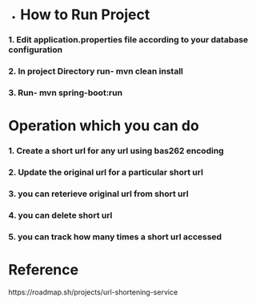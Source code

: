 - <h1>How to Run Project</h1>
<h3>1. Edit application.properties file according to your database configuration</h3>
<h3>2. In project Directory run-  mvn clean install</h3>
<h3>3. Run- mvn spring-boot:run</h3>

<h1>Operation which you can do</h1>
<h3>1. Create a short url for any url using bas262 encoding</h3>
<h3>2. Update the original url for a particular short url</h3>
<h3>3. you can reterieve original url from short url</h3>
<h3>4. you can delete short url</h3>
<h3>5. you can track how many times a short url accessed</h3>

<h1>Reference</h1>
<a>https://roadmap.sh/projects/url-shortening-service</a>

